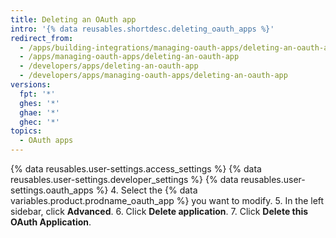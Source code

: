 ```yaml
---
title: Deleting an OAuth app
intro: '{% data reusables.shortdesc.deleting_oauth_apps %}'
redirect_from:
  - /apps/building-integrations/managing-oauth-apps/deleting-an-oauth-app
  - /apps/managing-oauth-apps/deleting-an-oauth-app
  - /developers/apps/deleting-an-oauth-app
  - /developers/apps/managing-oauth-apps/deleting-an-oauth-app
versions:
  fpt: '*'
  ghes: '*'
  ghae: '*'
  ghec: '*'
topics:
  - OAuth apps
---
```

{% data reusables.user-settings.access_settings %}
{% data reusables.user-settings.developer_settings %}
{% data reusables.user-settings.oauth_apps %}
4. Select the {% data variables.product.prodname_oauth_app %} you want to modify.
5. In the left sidebar, click **Advanced**.
6. Click **Delete application**.
7. Click **Delete this OAuth Application**.
